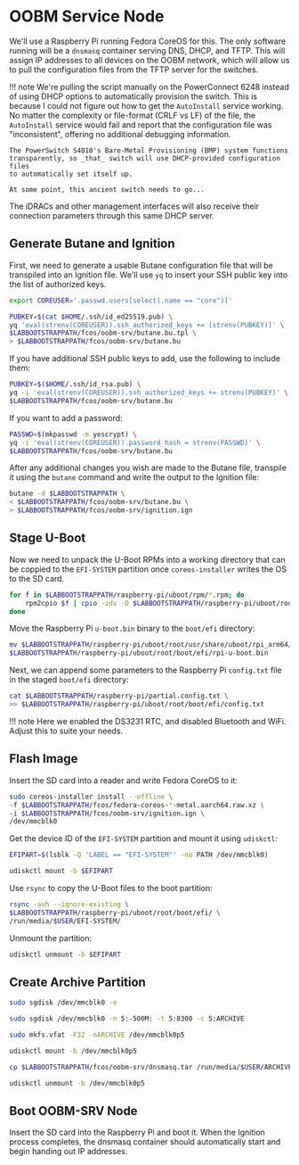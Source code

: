 # OOBM Service Node

We'll use a Raspberry Pi running Fedora CoreOS for this. The only software
running will be a `dnsmasq` container serving DNS, DHCP, and TFTP. This will
assign IP addresses to all devices on the OOBM network, which will allow us to
pull the configuration files from the TFTP server for the switches.

!!! note
    We're pulling the script manually on the PowerConnect 6248 instead of using
    DHCP options to automatically provision the switch. This is because I could
    not figure out how to get the `AutoInstall` service working. No matter the
    complexity or file-format (CRLF vs LF) of the file, the `AutoInstall`
    service would fail and report that the configuration file was
    "inconsistent", offering no additional debugging information.

    The PowerSwitch S4810's Bare-Metal Provisioning (BMP) system functions
    transparently, so _that_ switch will use DHCP-provided configuration files
    to automatically set itself up.

    At some point, this ancient switch needs to go...

The iDRACs and other management interfaces will also receive their connection
parameters through this same DHCP server.

## Generate Butane and Ignition

First, we need to generate a usable Butane configuration file that will be
transpiled into an Ignition file. We'll use `yq` to insert your SSH public key
into the list of authorized keys.

```sh
export COREUSER='.passwd.users[select(.name == "core")]'
```

```sh
PUBKEY=$(cat $HOME/.ssh/id_ed25519.pub) \
yq 'eval(strenv(COREUSER)).ssh_authorized_keys += [strenv(PUBKEY)]' \
$LABBOOTSTRAPPATH/fcos/oobm-srv/butane.bu.tpl \
> $LABBOOTSTRAPPATH/fcos/oobm-srv/butane.bu
```

If you have additional SSH public keys to add, use the following to include
them:

```sh
PUBKEY=$($HOME/.ssh/id_rsa.pub) \
yq -i 'eval(strenv(COREUSER)).ssh_authorized_keys += strenv(PUBKEY)' \
$LABBOOTSTRAPPATH/fcos/oobm-srv/butane.bu
```

If you want to add a password:

```sh
PASSWD=$(mkpasswd -m yescrypt) \
yq -i 'eval(strenv(COREUSER)).password_hash = strenv(PASSWD)' \
$LABBOOTSTRAPPATH/fcos/oobm-srv/butane.bu
```

After any additional changes you wish are made to the Butane file, transpile it
using the `butane` command and write the output to the Ignition file:

```sh
butane -d $LABBOOTSTRAPPATH \
< $LABBOOTSTRAPPATH/fcos/oobm-srv/butane.bu \
> $LABBOOTSTRAPPATH/fcos/oobm-srv/ignition.ign
```

## Stage U-Boot

Now we need to unpack the U-Boot RPMs into a working directory that can be
coppied to the `EFI-SYSTEM` partition once `coreos-installer` writes the OS to
the SD card.

```sh
for f in $LABBOOTSTRAPPATH/raspberry-pi/uboot/rpm/*.rpm; do
    rpm2cpio $f | cpio -idv -D $LABBOOTSTRAPPATH/raspberry-pi/uboot/root
done
```

Move the Raspberry Pi `u-boot.bin` binary to the `boot/efi` directory:

```sh
mv $LABBOOTSTRAPPATH/raspberry-pi/uboot/root/usr/share/uboot/rpi_arm64/u-boot.bin \
$LABBOOTSTRAPPATH/raspberry-pi/uboot/root/boot/efi/rpi-u-boot.bin
```

Next, we can append some parameters to the Raspberry Pi `config.txt` file in the
staged `boot/efi` directory:

```sh
cat $LABBOOTSTRAPPATH/raspberry-pi/partial.config.txt \
>> $LABBOOTSTRAPPATH/raspberry-pi/uboot/root/boot/efi/config.txt
```

!!! note
    Here we enabled the DS3231 RTC, and disabled Bluetooth and WiFi. Adjust this
    to suite your needs.

## Flash Image

Insert the SD card into a reader and write Fedora CoreOS to it:

```sh
sudo coreos-installer install --offline \
-f $LABBOOTSTRAPPATH/fcos/fedora-coreos-*-metal.aarch64.raw.xz \
-i $LABBOOTSTRAPPATH/fcos/oobm-srv/ignition.ign \
/dev/mmcblk0
```

Get the device ID of the `EFI-SYSTEM` partition and mount it using `udiskctl`:

```sh
EFIPART=$(lsblk -Q 'LABEL == "EFI-SYSTEM"' -no PATH /dev/mmcblk0)
```

```sh
udiskctl mount -b $EFIPART
```

Use `rsync` to copy the U-Boot files to the boot partition:

```sh
rsync -avh --ignore-existing \
$LABBOOTSTRAPPATH/raspberry-pi/uboot/root/boot/efi/ \
/run/media/$USER/EFI-SYSTEM/
```

Unmount the partition:

```sh
udiskctl unmount -b $EFIPART
```

## Create Archive Partition

```sh
sudo sgdisk /dev/mmcblk0 -e
```

```sh
sudo sgdisk /dev/mmcblk0 -n 5:-500M: -t 5:8300 -c 5:ARCHIVE
```

```sh
sudo mkfs.vfat -F32 -nARCHIVE /dev/mmcblk0p5
```

```sh
udiskctl mount -b /dev/mmcblk0p5
```

```sh
cp $LABBOOTSTRAPPATH/fcos/oobm-srv/dnsmasq.tar /run/media/$USER/ARCHIVE/
```

```sh
udiskctl unmount -b /dev/mmcblk0p5
```

## Boot OOBM-SRV Node

Insert the SD card into the Raspberry Pi and boot it. When the Ignition process
completes, the dnsmasq container should automatically start and begin handing
out IP addresses.